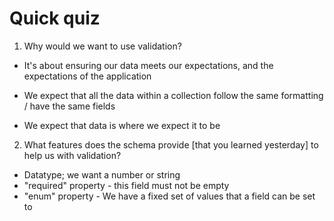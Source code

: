 # Quick quiz

1. Why would we want to use validation?

- It's about ensuring our data meets our expectations, and the expectations of the application

- We expect that all the data within a collection follow the same formatting / have the same fields

- We expect that data is where we expect it to be

2. What features does the schema provide [that you learned yesterday] to help us with validation?

- Datatype; we want a number or string
- "required" property - this field must not be empty
- "enum" property - We have a fixed set of values that a field can be set to
